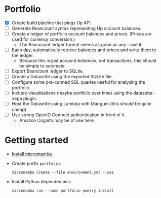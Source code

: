 # Portfolio

- [x] Create build pipeline that pings Up API.
- [ ] Generate Beancount syntax representing Up account balances.
- [ ] Create a ledger of portfolio account balances and prices. (Prices are used for currency conversion.)
  - The Beancount ledger format seems as good as any - use it.
- [ ] Each day, automatically retrieve balances and prices and write them to the ledger.
  - Because this is just account *balances*, not transactions, this should be simple to automate.
- [ ] Export Beancount ledger to SQLite.
- [ ] Create a Datasette using the exported SQLite file.
- [ ] Configure some pre-canned SQL queries useful for analysing the portfolio.
- [ ] Include visualisations (maybe portfolio over time) using the datasette-vega plugin.
- [ ] Host the Datasette using Lambda with Mangum (this *should* be quite cheap).
- [ ] Use strong OpenID Connect authentication in front of it.
  - Amazon Cognito may be of use here.


# Getting started

- [Install micromamba](https://mamba.readthedocs.io/en/latest/installation.html).
- Create prefix `portfolio`:

      micromamba create --file environment.yml --yes
- Install Python dependencies:

      micromamba run --name portfolio poetry install
